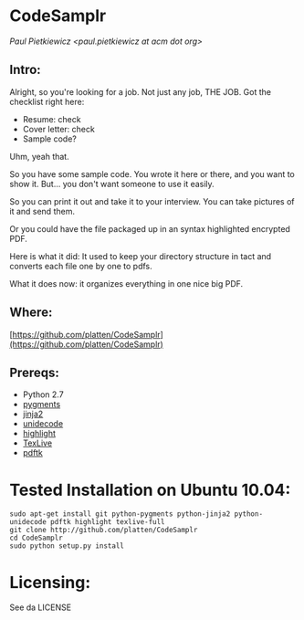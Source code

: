 CodeSamplr
==========
<i>Paul Pietkiewicz <paul.pietkiewicz at acm dot org> </i>


Intro:
-------

Alright, so you're looking for a job. Not just any job, THE JOB. Got the checklist right here:

- Resume: check
- Cover letter: check
- Sample code?

Uhm, yeah that.

So you have some sample code. You wrote it here or there, and you want to show it. But… you don't want someone to use it easily.

So you can print it out and take it to your interview. You can take pictures of it and send them.

Or you could have the file packaged up in an syntax highlighted encrypted PDF.

Here is what it did: It used to keep your directory structure in tact and converts each file one by one to pdfs.

What it does now: it organizes everything in one nice big PDF.


Where:
-------
[https://github.com/platten/CodeSamplr](https://github.com/platten/CodeSamplr)


Prereqs:
--------
- Python 2.7
- [pygments](http://pygments.org/)
- [jinja2](http://jinja.pocoo.org/)
- [unidecode](http://pypi.python.org/pypi/Unidecode/0.04.9)
- [highlight](http://www.andre-simon.de/zip/download.html)
- [TexLive](http://www.tug.org/texlive/)
- [pdftk](http://www.pdflabs.com/tools/pdftk-the-pdf-toolkit/)

Tested Installation on Ubuntu 10.04:
====================================
    sudo apt-get install git python-pygments python-jinja2 python-unidecode pdftk highlight texlive-full
    git clone http://github.com/platten/CodeSamplr
    cd CodeSamplr
    sudo python setup.py install


Licensing:
==========
See da LICENSE